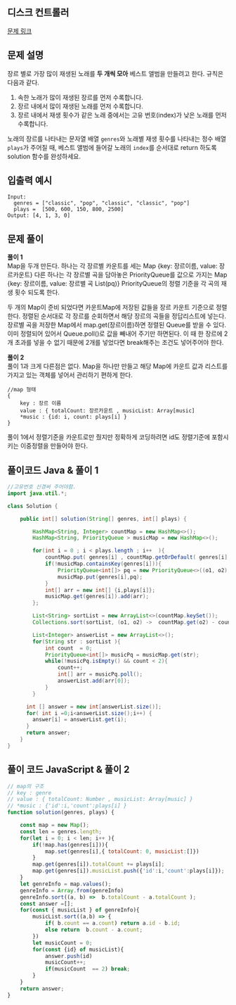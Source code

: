 ## 디스크 컨트롤러


[문제 링크](https://programmers.co.kr/learn/courses/30/lessons/42579)

## 문제 설명

장르 별로 가장 많이 재생된 노래를 **두 개씩 모아** 베스트 앨범을 만들려고 한다. 규칙은 다음과 같다.

1. 속한 노래가 많이 재생된 장르를 먼저 수록합니다.
2. 장르 내에서 많이 재생된 노래를 먼저 수록합니다.
3. 장르 내에서 재생 횟수가 같은 노래 중에서는 고유 번호(index)가 낮은 노래를 먼저 수록합니다.


노래의 장르를 나타내는 문자열 배열 `genres`와 노래별 재생 횟수를 나타내는 정수 배열 `plays`가 주어질 때, 베스트 앨범에 들어갈 노래의 `index`를 순서대로 return 하도록 solution 함수를 완성하세요.

## 입출력 예시

```
Input:
  genres = ["classic", "pop", "classic", "classic", "pop"]
  plays =  [500, 600, 150, 800, 2500]
Output: [4, 1, 3, 0]
```

## 문제 풀이

**풀이 1**  
Map을 두개 만든다. 하나는 각 장르별 카운트를 세는 Map {key: 장르이름, value: 장르카운트}
다른 하나는 각 장르별 곡을 담아놓은 PriorityQueue를 값으로 가지는 Map {key: 장르이름, value: 장르별 곡 List(pq)} PriorityQueue의 정렬 기준을 각 곡의 재생 횟수 되도록 한다.

두 개의 Map이 준비 되었다면 카운트Map에 저장된 값들을 장르 카운트 기준으로 정렬 한다. 정렬된 순서대로 각 장르를 순회하면서 해당 장르의 곡들을 정답리스트에 넣는다. 장르별 곡을 저장한 Map에서 map.get(장르이름)하면 정렬된 Queue를 받을 수 있다. 이미 정렬되어 있어서 Queue.poll()로 값을 빼내어 주기만 하면된다.  이 때 한 장르에 2개 초과를 넣을 수 없기 때문에 2개를 넣었다면 break해주는 조건도 넣어주어야 한다.


**풀이 2**  
풀이 1과 크게 다른점은 없다. Map을 하나만 만들고 해당 Map에 카운트 값과 리스트를 가지고 있는 객체를 넣어서 관리하기 편하게 한다.  
```
//map 형태
{   
    key : 장르 이름   
    value : { totalCount: 장르카운트 , musicList: Array[music]  
    *music : {id: i, count: plays[i] }  
}  
```
풀이 1에서 정렬기준을 카운트로만 줬지만 정확하게 코딩하려면 id도 정렬기준에 포함시키는 이중정렬을 만들어야 한다.
## 풀이코드 Java & 풀이 1

```java
//고유번호 신경써 주어야함.
import java.util.*;

class Solution {

    public int[] solution(String[] genres, int[] plays) {

        HashMap<String, Integer> countMap = new HashMap<>();
        HashMap<String, PriorityQueue > musicMap = new HashMap<>();

        for(int i = 0 ; i < plays.length ; i++  ){
            countMap.put( genres[i] , countMap.getOrDefault( genres[i] ,0) + plays[i] );
            if(!musicMap.containsKey(genres[i])){
                PriorityQueue<int[]> pq = new PriorityQueue<>((o1, o2) ->  o2[1] - o1[1] ); //내림차순
                musicMap.put(genres[i],pq);
            }
            int[] arr = new int[] {i,plays[i]};
            musicMap.get(genres[i]).add(arr);
        };

        List<String> sortList = new ArrayList<>(countMap.keySet());
        Collections.sort(sortList, (o1, o2) ->  countMap.get(o2) - countMap.get(o1));

        List<Integer> answerList = new ArrayList<>();
        for(String str : sortList ){
            int count  = 0;
            PriorityQueue<int[]> musicPq = musicMap.get(str);
            while(!musicPq.isEmpty() && count < 2){
                count++;
                int[] arr = musicPq.poll();
                answerList.add(arr[0]);
            }
        }

      int [] answer = new int[answerList.size()];
      for( int i =0;i<answerList.size();i++) {
        answer[i] = answerList.get(i);
      }
      return answer;
    }
}
```

## 풀이 코드 JavaScript & 풀이 2
```js
// map의 구조 
// key : genre 
// value : { totalCount: Number , musicList: Array[music] }
// *music : {'id':i,'count':plays[i] }
function solution(genres, plays) {

    const map = new Map();
    const len = genres.length;
    for(let i = 0; i < len; i++ ){
        if(!map.has(genres[i])){
            map.set(genres[i],{ totalCount: 0, musicList:[]})
        }           
        map.get(genres[i]).totalCount += plays[i];
        map.get(genres[i]).musicList.push({'id':i,'count':plays[i]});
    }
    let genreInfo = map.values();
    genreInfo = Array.from(genreInfo)
    genreInfo.sort((a, b) =>  b.totalCount - a.totalCount );
    const answer =[];
    for(const { musicList } of genreInfo){
        musicList.sort((a,b) => { 
            if( b.count == a.count) return a.id - b.id;
            else return  b.count - a.count;
        })
        let musicCount = 0;
        for(const {id} of musicList){
            answer.push(id)
            musicCount++;
            if(musicCount  == 2) break;
        }
    }
    return answer;
}
```